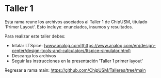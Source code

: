 # Taller 1
Esta rama reune los archivos asociados al Taller 1 de ChipUSM, titulado 'Primer Layout'. Esto incluye: enunciados, insumos y resultados.



Para realizar este taller debes:
- Intalar LTSpice: [www.analog.com](https://www.analog.com/en/design-center/design-tools-and-calculators/ltspice-simulator.html)
- Descarga los archivos
- Seguir las instrucciones en la presentación 'Taller 1 primer layout'

Regresar a rama main: https://github.com/ChipUSM/Talleres/tree/main

